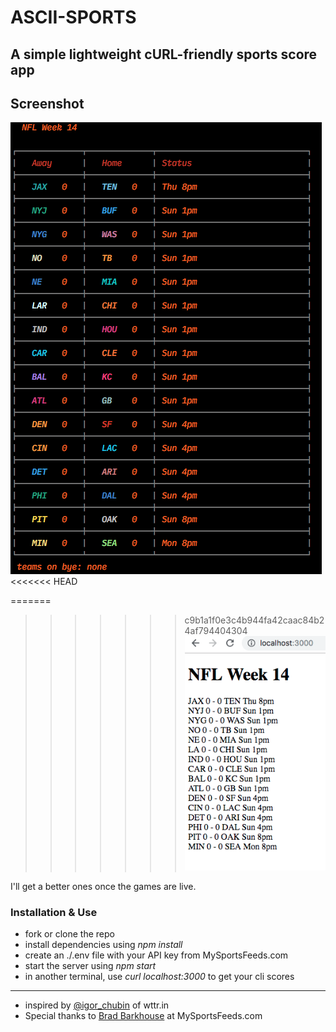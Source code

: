 # ASCII-SPORTS

## A simple lightweight cURL-friendly sports score app

## Screenshot

![screenshot-cli](./images/screenShot-cli.png?raw=true "Screenshot CLIs")
<<<<<<< HEAD

=======
>>>>>>> c9b1a1f0e3c4b944fa42caac84b24af794404304
![screenshot-html](./images/screenShot-html.png?raw=true "Screenshot HTML")

I'll get a better ones once the games are live.

### Installation & Use

- fork or clone the repo
- install dependencies using *npm install*
- create an ./.env file with your API key from MySportsFeeds.com
- start the server using *npm start*
- in another terminal, use *curl localhost:3000* to get your cli scores
*********
- inspired by [@igor_chubin](https://github.com/chubin) of wttr.in
- Special thanks to [Brad Barkhouse](https://github.com/bradbarkhouse) at MySportsFeeds.com
